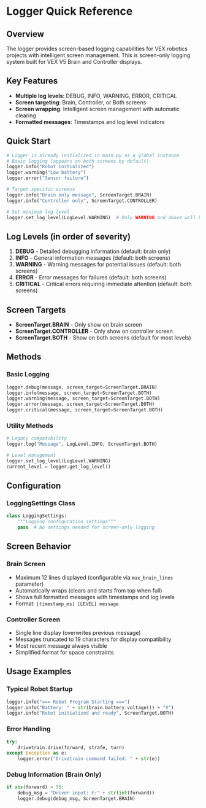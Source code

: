 # Logger Quick Reference

## Overview
The logger provides screen-based logging capabilities for VEX robotics projects with intelligent screen management. This is screen-only logging system built for VEX V5 Brain and Controller displays.

## Key Features
- **Multiple log levels**: DEBUG, INFO, WARNING, ERROR, CRITICAL
- **Screen targeting**: Brain, Controller, or Both screens
- **Screen wrapping**: Intelligent screen management with automatic clearing
- **Formatted messages**: Timestamps and log level indicators

## Quick Start

```python
# Logger is already initialized in main.py as a global instance
# Basic logging (appears on both screens by default)
logger.info("Robot initialized")
logger.warning("Low battery")
logger.error("Sensor failure")

# Target specific screens
logger.info("Brain only message", ScreenTarget.BRAIN)
logger.info("Controller only", ScreenTarget.CONTROLLER)

# Set minimum log level
logger.set_log_level(LogLevel.WARNING)  # Only WARNING and above will be processed
```

## Log Levels (in order of severity)
1. **DEBUG** - Detailed debugging information (default: brain only)
2. **INFO** - General information messages (default: both screens)
3. **WARNING** - Warning messages for potential issues (default: both screens)
4. **ERROR** - Error messages for failures (default: both screens)
5. **CRITICAL** - Critical errors requiring immediate attention (default: both screens)

## Screen Targets
- **ScreenTarget.BRAIN** - Only show on brain screen
- **ScreenTarget.CONTROLLER** - Only show on controller screen  
- **ScreenTarget.BOTH** - Show on both screens (default for most levels)

## Methods

### Basic Logging
```python
logger.debug(message, screen_target=ScreenTarget.BRAIN)
logger.info(message, screen_target=ScreenTarget.BOTH)
logger.warning(message, screen_target=ScreenTarget.BOTH)
logger.error(message, screen_target=ScreenTarget.BOTH)
logger.critical(message, screen_target=ScreenTarget.BOTH)
```

### Utility Methods
```python
# Legacy compatibility
logger.log("Message", LogLevel.INFO, ScreenTarget.BOTH)

# Level management
logger.set_log_level(LogLevel.WARNING)
current_level = logger.get_log_level()
```

## Configuration

### LoggingSettings Class
```python
class LoggingSettings:
    """Logging configuration settings"""
    pass  # No settings needed for screen-only logging
```

## Screen Behavior

### Brain Screen
- Maximum 12 lines displayed (configurable via `max_brain_lines` parameter)
- Automatically wraps (clears and starts from top when full)
- Shows full formatted messages with timestamps and log levels
- Format: `[timestamp_ms] [LEVEL] message`

### Controller Screen
- Single line display (overwrites previous message)
- Messages truncated to 19 characters for display compatibility
- Most recent message always visible
- Simplified format for space constraints

## Usage Examples

### Typical Robot Startup
```python
logger.info("=== Robot Program Starting ===")
logger.info("Battery: " + str(brain.battery.voltage()) + "V")
logger.info("Robot initialized and ready", ScreenTarget.BOTH)
```

### Error Handling
```python
try:
    drivetrain.drive(forward, strafe, turn)
except Exception as e:
    logger.error("Drivetrain command failed: " + str(e))
```

### Debug Information (Brain Only)
```python
if abs(forward) > 50:
    debug_msg = "Driver input: F:" + str(int(forward))
    logger.debug(debug_msg, ScreenTarget.BRAIN)
```